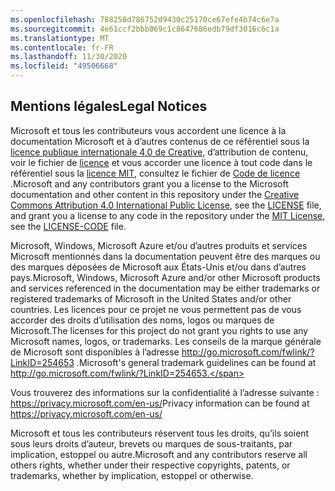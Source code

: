 ```yaml
---
ms.openlocfilehash: 788258d786752d9430c25170ce67efe4b74c6e7a
ms.sourcegitcommit: 4e61ccf2bbb069c1c8647686edb79df3016c6c1a
ms.translationtype: MT
ms.contentlocale: fr-FR
ms.lasthandoff: 11/30/2020
ms.locfileid: "49506668"
---
```

## <a name="legal-notices"></a><span data-ttu-id="4dd81-101">Mentions légales</span><span class="sxs-lookup"><span data-stu-id="4dd81-101">Legal Notices</span></span>
<span data-ttu-id="4dd81-102">Microsoft et tous les contributeurs vous accordent une licence à la documentation Microsoft et à d’autres contenus de ce référentiel sous la [licence publique internationale 4,0 de Creative](https://creativecommons.org/licenses/by/4.0/legalcode), d’attribution de contenu, voir le fichier de [licence](LICENSE) et vous accorder une licence à tout code dans le référentiel sous la [licence MIT](https://opensource.org/licenses/MIT), consultez le fichier de [Code de licence](LICENSE-CODE) .</span><span class="sxs-lookup"><span data-stu-id="4dd81-102">Microsoft and any contributors grant you a license to the Microsoft documentation and other content in this repository under the [Creative Commons Attribution 4.0 International Public License](https://creativecommons.org/licenses/by/4.0/legalcode), see the [LICENSE](LICENSE) file, and grant you a license to any code in the repository under the [MIT License](https://opensource.org/licenses/MIT), see the [LICENSE-CODE](LICENSE-CODE) file.</span></span>

<span data-ttu-id="4dd81-103">Microsoft, Windows, Microsoft Azure et/ou d’autres produits et services Microsoft mentionnés dans la documentation peuvent être des marques ou des marques déposées de Microsoft aux États-Unis et/ou dans d’autres pays.</span><span class="sxs-lookup"><span data-stu-id="4dd81-103">Microsoft, Windows, Microsoft Azure and/or other Microsoft products and services referenced in the documentation may be either trademarks or registered trademarks of Microsoft in the United States and/or other countries.</span></span>
<span data-ttu-id="4dd81-104">Les licences pour ce projet ne vous permettent pas de vous accorder des droits d’utilisation des noms, logos ou marques de Microsoft.</span><span class="sxs-lookup"><span data-stu-id="4dd81-104">The licenses for this project do not grant you rights to use any Microsoft names, logos, or trademarks.</span></span>
<span data-ttu-id="4dd81-105">Les conseils de la marque générale de Microsoft sont disponibles à l’adresse http://go.microsoft.com/fwlink/?LinkID=254653 .</span><span class="sxs-lookup"><span data-stu-id="4dd81-105">Microsoft's general trademark guidelines can be found at http://go.microsoft.com/fwlink/?LinkID=254653.</span></span>

<span data-ttu-id="4dd81-106">Vous trouverez des informations sur la confidentialité à l’adresse suivante : https://privacy.microsoft.com/en-us/</span><span class="sxs-lookup"><span data-stu-id="4dd81-106">Privacy information can be found at https://privacy.microsoft.com/en-us/</span></span>

<span data-ttu-id="4dd81-107">Microsoft et tous les contributeurs réservent tous les droits, qu’ils soient sous leurs droits d’auteur, brevets ou marques de sous-traitants, par implication, estoppel ou autre.</span><span class="sxs-lookup"><span data-stu-id="4dd81-107">Microsoft and any contributors reserve all others rights, whether under their respective copyrights, patents, or trademarks, whether by implication, estoppel or otherwise.</span></span>